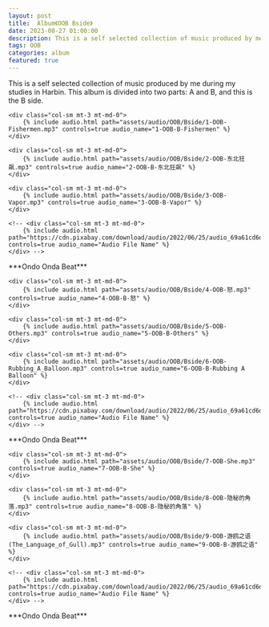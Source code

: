 ```yaml
---
layout: post
title:  Album《OOB Bside》
date: 2023-08-27 01:00:00
description: This is a self selected collection of music produced by me during my studies in Harbin.
tags: OOB
categories: album
featured: true
---
```

This is a self selected collection of music produced by me during my studies in Harbin.
This album is divided into two parts: A and B, and this is the B side.

<div class="row mt-3">

    <div class="col-sm mt-3 mt-md-0">
        {% include audio.html path="assets/audio/OOB/Bside/1-OOB-Fishermen.mp3" controls=true audio_name="1-OOB-B-Fishermen" %}
    </div>

    <div class="col-sm mt-3 mt-md-0">
        {% include audio.html path="assets/audio/OOB/Bside/2-OOB-东北狂飙.mp3" controls=true audio_name="2-OOB-B-东北狂飙" %}
    </div>

    <div class="col-sm mt-3 mt-md-0">
        {% include audio.html path="assets/audio/OOB/Bside/3-OOB-Vapor.mp3" controls=true audio_name="3-OOB-B-Vapor" %}
    </div>

    <!-- <div class="col-sm mt-3 mt-md-0">
        {% include audio.html path="https://cdn.pixabay.com/download/audio/2022/06/25/audio_69a61cd6d6.mp3" controls=true audio_name="Audio File Name" %}
    </div> -->
</div>
<div class="caption">
    ***Ondo Onda Beat***
</div>

<div class="row mt-3">

    <div class="col-sm mt-3 mt-md-0">
        {% include audio.html path="assets/audio/OOB/Bside/4-OOB-怒.mp3" controls=true audio_name="4-OOB-B-怒" %}
    </div>

    <div class="col-sm mt-3 mt-md-0">
        {% include audio.html path="assets/audio/OOB/Bside/5-OOB-Others.mp3" controls=true audio_name="5-OOB-B-Others" %}
    </div>

    <div class="col-sm mt-3 mt-md-0">
        {% include audio.html path="assets/audio/OOB/Bside/6-OOB-Rubbing_A_Balloon.mp3" controls=true audio_name="6-OOB-B-Rubbing A Balloon" %}
    </div>

    <!-- <div class="col-sm mt-3 mt-md-0">
        {% include audio.html path="https://cdn.pixabay.com/download/audio/2022/06/25/audio_69a61cd6d6.mp3" controls=true audio_name="Audio File Name" %}
    </div> -->
</div>
<div class="caption">
    ***Ondo Onda Beat***
</div>

<div class="row mt-3">

    <div class="col-sm mt-3 mt-md-0">
        {% include audio.html path="assets/audio/OOB/Bside/7-OOB-She.mp3" controls=true audio_name="7-OOB-B-She" %}
    </div>

    <div class="col-sm mt-3 mt-md-0">
        {% include audio.html path="assets/audio/OOB/Bside/8-OOB-隐秘的角落.mp3" controls=true audio_name="8-OOB-B-隐秘的角落" %}
    </div>

    <div class="col-sm mt-3 mt-md-0">
        {% include audio.html path="assets/audio/OOB/Bside/9-OOB-游鸥之语(The_Language_of_Gull).mp3" controls=true audio_name="9-OOB-B-游鸥之语" %}
    </div>

    <!-- <div class="col-sm mt-3 mt-md-0">
        {% include audio.html path="https://cdn.pixabay.com/download/audio/2022/06/25/audio_69a61cd6d6.mp3" controls=true audio_name="Audio File Name" %}
    </div> -->
</div>
<div class="caption">
    ***Ondo Onda Beat***
</div>
